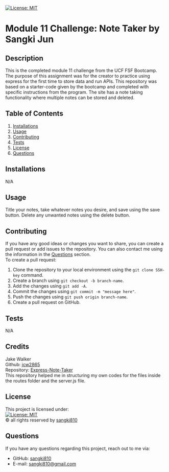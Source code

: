 [![License: MIT](https://img.shields.io/badge/License-MIT-yellow.svg)](https://opensource.org/licenses/MIT)
# Module 11 Challenge: Note Taker by Sangki Jun

## Description
This is the completed module 11 challenge from the UCF FSF Bootcamp. The purpose of this assignment was for the creator to practice using express for the first time to store data and run APIs. This repository was based on a starter-code given by the bootcamp and completed with specific instructions from the program. The site has a note taking functionality where multiple notes can be stored and deleted.

## Table of Contents
1. [Installations](#installations)
2. [Usage](#usage)
3. [Contributing](#contributing)
4. [Tests](#tests)
5. [License](#license)
6. [Questions](#questions)

## Installations
N/A

## Usage
Title your notes, take whatever notes you desire, and save using the save button. Delete any unwanted notes using the delete button.

## Contributing
If you have any good ideas or changes you want to share, you can create a pull request or add issues to the repository. You can also contact me using the information in the [Questions](#questions) section.<br />
To create a pull request:
1. Clone the repository to your local environment using the `git clone SSH-key` command.
2. Create a branch using `git checkout -b branch-name`.
3. Add the changes using `git add -A`.
4. Commit the changes using `git commit -m "message here"`.
5. Push the changes using `git push origin branch-name`.
6. Create a pull request on GitHub.

## Tests
N/A

## Credits
Jake Walker<br />
Github: [jcw2865](https://github.com/JamesLJenks)<br />
Repository: [Express-Note-Taker](https://github.com/jcw2865/Express-Note-Taker)<br />
This repository helped me in structuring my own codes for the files inside the routes folder and the server.js file. 

## License
This project is licensed under:<br />
[![License: MIT](https://img.shields.io/badge/License-MIT-yellow.svg)](https://opensource.org/licenses/MIT)<br />
&copy; all rights reserved by [sangki810](https://github.com/sangki810)

## Questions
If you have any questions regarding this project, reach out to me via:
* GitHub: [sangki810](https://github.com/sangki810)
* E-mail: [sangki810@gmail.com](mailto:sangki810@gmail.com)